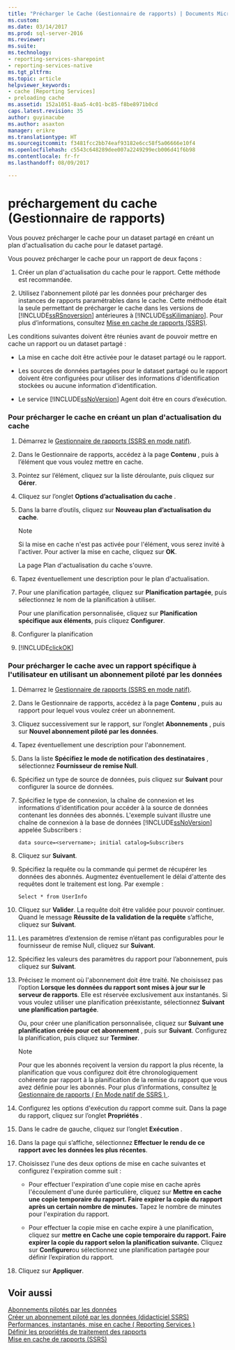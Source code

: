 ```yaml
---
title: "Précharger le Cache (Gestionnaire de rapports) | Documents Microsoft"
ms.custom: 
ms.date: 03/14/2017
ms.prod: sql-server-2016
ms.reviewer: 
ms.suite: 
ms.technology:
- reporting-services-sharepoint
- reporting-services-native
ms.tgt_pltfrm: 
ms.topic: article
helpviewer_keywords:
- cache [Reporting Services]
- preloading cache
ms.assetid: 152a1051-8aa5-4c01-bc85-f8be8971b0cd
caps.latest.revision: 35
author: guyinacube
ms.author: asaxton
manager: erikre
ms.translationtype: HT
ms.sourcegitcommit: f3481fcc2bb74eaf93182e6cc58f5a06666e10f4
ms.openlocfilehash: c5543c648289dee007a2249299ecb006d41f6b98
ms.contentlocale: fr-fr
ms.lasthandoff: 08/09/2017

---
```

# <a name="preload-the-cache-report-manager"></a>préchargement du cache (Gestionnaire de rapports)
  Vous pouvez précharger le cache pour un dataset partagé en créant un plan d'actualisation du cache pour le dataset partagé.  
  
 Vous pouvez précharger le cache pour un rapport de deux façons :  
  
1.  Créer un plan d'actualisation du cache pour le rapport. Cette méthode est recommandée.  
  
2.  Utilisez l'abonnement piloté par les données pour précharger des instances de rapports paramétrables dans le cache. Cette méthode était la seule permettant de précharger le cache dans les versions de [!INCLUDE[ssRSnoversion](../../includes/ssrsnoversion-md.md)] antérieures à [!INCLUDE[ssKilimanjaro](../../includes/sskilimanjaro-md.md)]. Pour plus d’informations, consultez [Mise en cache de rapports &#40;SSRS&#41;](../../reporting-services/report-server/caching-reports-ssrs.md).  
  
 Les conditions suivantes doivent être réunies avant de pouvoir mettre en cache un rapport ou un dataset partagé :  
  
-   La mise en cache doit être activée pour le dataset partagé ou le rapport.  
  
-   Les sources de données partagées pour le dataset partagé ou le rapport doivent être configurées pour utiliser des informations d'identification stockées ou aucune information d'identification.  
  
-   Le service [!INCLUDE[ssNoVersion](../../includes/ssnoversion-md.md)] Agent doit être en cours d’exécution.  
  
### <a name="to-preload-the-cache-by-creating-a-cache-refresh-plan"></a>Pour précharger le cache en créant un plan d'actualisation du cache  
  
1.  Démarrez le [Gestionnaire de rapports &#40;SSRS en mode natif&#41;](http://msdn.microsoft.com/library/80949f9d-58f5-48e3-9342-9e9bf4e57896).  
  
2.  Dans le Gestionnaire de rapports, accédez à la page **Contenu** , puis à l’élément que vous voulez mettre en cache.  
  
3.  Pointez sur l’élément, cliquez sur la liste déroulante, puis cliquez sur **Gérer**.  
  
4.  Cliquez sur l’onglet **Options d’actualisation du cache** .  
  
5.  Dans la barre d’outils, cliquez sur **Nouveau plan d’actualisation du cache**.  
  
    > [!NOTE]  
    >  Si la mise en cache n'est pas activée pour l'élément, vous serez invité à l'activer. Pour activer la mise en cache, cliquez sur **OK**.  
  
     La page Plan d'actualisation du cache s'ouvre.  
  
6.  Tapez éventuellement une description pour le plan d'actualisation.  
  
7.  Pour une planification partagée, cliquez sur **Planification partagée**, puis sélectionnez le nom de la planification à utiliser.  
  
     Pour une planification personnalisée, cliquez sur **Planification spécifique aux éléments**, puis cliquez **Configurer**.  
  
8.  Configurer la planification  
  
9. [!INCLUDE[clickOK](../../includes/clickok-md.md)]  
  
### <a name="to-preload-the-cache-with-a-user-specific-report-by-using-a-data-driven-subscription"></a>Pour précharger le cache avec un rapport spécifique à l'utilisateur en utilisant un abonnement piloté par les données  
  
1.  Démarrez le [Gestionnaire de rapports &#40;SSRS en mode natif&#41;](http://msdn.microsoft.com/library/80949f9d-58f5-48e3-9342-9e9bf4e57896).  
  
2.  Dans le Gestionnaire de rapports, accédez à la page **Contenu** , puis au rapport pour lequel vous voulez créer un abonnement.  
  
3.  Cliquez successivement sur le rapport, sur l’onglet **Abonnements** , puis sur **Nouvel abonnement piloté par les données**.  
  
4.  Tapez éventuellement une description pour l'abonnement.  
  
5.  Dans la liste **Spécifiez le mode de notification des destinataires** , sélectionnez **Fournisseur de remise Null**.  
  
6.  Spécifiez un type de source de données, puis cliquez sur **Suivant** pour configurer la source de données.  
  
7.  Spécifiez le type de connexion, la chaîne de connexion et les informations d'identification pour accéder à la source de données contenant les données des abonnés. L'exemple suivant illustre une chaîne de connexion à la base de données [!INCLUDE[ssNoVersion](../../includes/ssnoversion-md.md)] appelée Subscribers :  
  
    ```  
    data source=<servername>; initial catalog=Subscribers  
    ```  
  
8.  Cliquez sur **Suivant**.  
  
9. Spécifiez la requête ou la commande qui permet de récupérer les données des abonnés. Augmentez éventuellement le délai d'attente des requêtes dont le traitement est long. Par exemple :  
  
    ```  
    Select * from UserInfo  
    ```  
  
10. Cliquez sur **Valider**. La requête doit être validée pour pouvoir continuer. Quand le message **Réussite de la validation de la requête** s’affiche, cliquez sur **Suivant**.  
  
11. Les paramètres d’extension de remise n’étant pas configurables pour le fournisseur de remise Null, cliquez sur **Suivant**.  
  
12. Spécifiez les valeurs des paramètres du rapport pour l’abonnement, puis cliquez sur **Suivant**.  
  
13. Précisez le moment où l'abonnement doit être traité. Ne choisissez pas l’option **Lorsque les données du rapport sont mises à jour sur le serveur de rapports**. Elle est réservée exclusivement aux instantanés. Si vous voulez utiliser une planification préexistante, sélectionnez **Suivant une planification partagée**.  
  
     Ou, pour créer une planification personnalisée, cliquez sur **Suivant une planification créée pour cet abonnement** , puis sur **Suivant**. Configurez la planification, puis cliquez sur **Terminer**.  
  
    > [!NOTE]  
    >  Pour que les abonnés reçoivent la version du rapport la plus récente, la planification que vous configurez doit être chronologiquement cohérente par rapport à la planification de la remise du rapport que vous avez définie pour les abonnés. Pour plus d’informations, consultez [le Gestionnaire de rapports &#40; En Mode natif de SSRS &#41; ](http://msdn.microsoft.com/library/80949f9d-58f5-48e3-9342-9e9bf4e57896).  
  
14. Configurez les options d'exécution du rapport comme suit. Dans la page du rapport, cliquez sur l’onglet **Propriétés** .  
  
15. Dans le cadre de gauche, cliquez sur l’onglet **Exécution** .  
  
16. Dans la page qui s’affiche, sélectionnez **Effectuer le rendu de ce rapport avec les données les plus récentes**.  
  
17. Choisissez l'une des deux options de mise en cache suivantes et configurez l'expiration comme suit :  
  
    -   Pour effectuer l'expiration d'une copie mise en cache après l'écoulement d'une durée particulière, cliquez sur **Mettre en cache une copie temporaire du rapport. Faire expirer la copie du rapport après un certain nombre de minutes.** Tapez le nombre de minutes pour l'expiration du rapport.  
  
    -   Pour effectuer la copie mise en cache expire à une planification, cliquez sur **mettre en Cache une copie temporaire du rapport. Faire expirer la copie du rapport selon la planification suivante.** Cliquez sur **Configurer**ou sélectionnez une planification partagée pour définir l’expiration du rapport.  
  
18. Cliquez sur **Appliquer**.  
  
## <a name="see-also"></a>Voir aussi  
 [Abonnements pilotés par les données](../../reporting-services/subscriptions/data-driven-subscriptions.md)   
 [Créer un abonnement piloté par les données &#40;didacticiel SSRS&#41;](../../reporting-services/create-a-data-driven-subscription-ssrs-tutorial.md)   
 [Performances, instantanés, mise en cache &#40; Reporting Services &#41;](../../reporting-services/report-server/performance-snapshots-caching-reporting-services.md)   
 [Définir les propriétés de traitement des rapports](../../reporting-services/report-server/set-report-processing-properties.md)   
 [Mise en cache de rapports &#40;SSRS&#41;](../../reporting-services/report-server/caching-reports-ssrs.md)  
  
  

